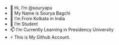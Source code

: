 - 👋 Hi, I’m @souryapu
- 👀 My Name is Sourya Bagchi
- 🌱 I’m From Kolkata in India
- 💞️ I’m Student
- 📫 I’m Currently Learning in Presidency University
- ⚡ This is My Github Account.

<!---
souryapu/souryapu is a ✨ special ✨ repository because its `README.md` (this file) appears on your GitHub profile.
You can click the Preview link to take a look at your changes.
--->
